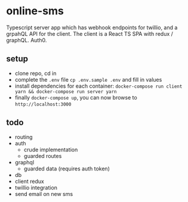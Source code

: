 # online-sms

Typescript server app which has webhook endpoints for twillio, and a grpahQL API for the client.
The client is a React TS SPA with redux / graphQL.
Auth0.

## setup

- clone repo, cd in
- complete the `.env` file `cp .env.sample .env` and fill in values
- install dependencies for each container: `docker-compose run client yarn && docker-compose run server yarn`
- finally `docker-compose up`, you can now browse to `http://localhost:3000`

## todo

- routing
- auth
	- crude implementation
	- guarded routes
- graphql
	- guarded data (requires auth token)
- db
- client redux
- twillio integration
- send email on new sms